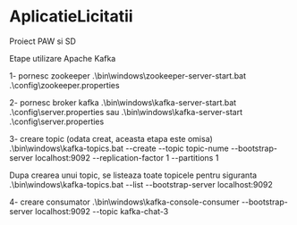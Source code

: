 # AplicatieLicitatii
Proiect PAW si SD

Etape utilizare Apache Kafka

1- pornesc zookeeper 
.\bin\windows\zookeeper-server-start.bat .\config\zookeeper.properties

2- pornesc broker kafka
.\bin\windows\kafka-server-start.bat .\config\server.properties
sau 
.\bin\windows\kafka-server-start .\config\server.properties

3- creare topic (odata creat, aceasta etapa este omisa)
.\bin\windows\kafka-topics.bat --create --topic topic-nume --bootstrap-server localhost:9092  --replication-factor 1 --partitions 1

Dupa crearea unui topic, se listeaza toate topicele pentru siguranta
.\bin\windows\kafka-topics.bat --list --bootstrap-server localhost:9092

4- creare consumator
.\bin\windows\kafka-console-consumer --bootstrap-server localhost:9092 --topic kafka-chat-3



